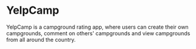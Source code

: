 # YelpCamp
YelpCamp is a campground rating app, where users can create their own campgrounds, comment on others' campgrounds and view campgrounds from all around the country.
